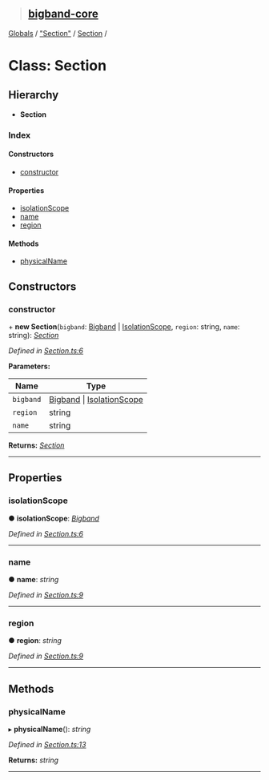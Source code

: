 > ## [bigband-core](../README.md)

[Globals](../globals.md) / ["Section"](../modules/_section_.md) / [Section](_section_.section.md) /

# Class: Section

## Hierarchy

* **Section**

### Index

#### Constructors

* [constructor](_section_.section.md#constructor)

#### Properties

* [isolationScope](_section_.section.md#isolationscope)
* [name](_section_.section.md#name)
* [region](_section_.section.md#region)

#### Methods

* [physicalName](_section_.section.md#physicalname)

## Constructors

###  constructor

\+ **new Section**(`bigband`: [Bigband](_bigband_.bigband.md) | [IsolationScope](_isolationscope_.isolationscope.md), `region`: string, `name`: string): *[Section](_section_.section.md)*

*Defined in [Section.ts:6](https://github.com/imaman/bigband/blob/1dee7b5/packages/core/src/Section.ts#L6)*

**Parameters:**

Name | Type |
------ | ------ |
`bigband` | [Bigband](_bigband_.bigband.md) \| [IsolationScope](_isolationscope_.isolationscope.md) |
`region` | string |
`name` | string |

**Returns:** *[Section](_section_.section.md)*

___

## Properties

###  isolationScope

● **isolationScope**: *[Bigband](_bigband_.bigband.md)*

*Defined in [Section.ts:6](https://github.com/imaman/bigband/blob/1dee7b5/packages/core/src/Section.ts#L6)*

___

###  name

● **name**: *string*

*Defined in [Section.ts:9](https://github.com/imaman/bigband/blob/1dee7b5/packages/core/src/Section.ts#L9)*

___

###  region

● **region**: *string*

*Defined in [Section.ts:9](https://github.com/imaman/bigband/blob/1dee7b5/packages/core/src/Section.ts#L9)*

___

## Methods

###  physicalName

▸ **physicalName**(): *string*

*Defined in [Section.ts:13](https://github.com/imaman/bigband/blob/1dee7b5/packages/core/src/Section.ts#L13)*

**Returns:** *string*

___